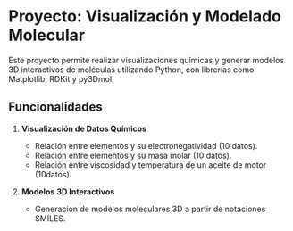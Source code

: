 # Proyecto: Visualización y Modelado Molecular

Este proyecto permite realizar visualizaciones químicas y generar modelos 3D interactivos de moléculas utilizando Python, con librerías como Matplotlib, RDKit y py3Dmol.

## Funcionalidades

1. **Visualización de Datos Químicos**
   - Relación entre elementos y su electronegatividad (10 datos).
   - Relación entre elementos y su masa molar (10 datos).
   - Relación entre viscosidad y temperatura de un aceite de motor (10datos).

2. **Modelos 3D Interactivos**
   - Generación de modelos moleculares 3D a partir de notaciones SMILES.


